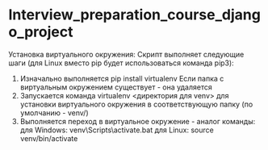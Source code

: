 # Interview_preparation_course_django_project

Установка виртуального окружения:
Скрипт выполняет следующие шаги (для Linux вместо pip будет использоваться команда pip3):

1. Изначально выполняется pip install virtualenv
Если папка с виртуальным окружением существует - она удаляется
2. Запускается команда virtualenv <директория для venv> для установки виртуального окружения в соответствующую папку (по умолчанию - venv/)
3. Выполняется переход в виртуальное окружение - аналог команды:
для Windows: venv\Scripts\activate.bat
для Linux: source venv/bin/activate